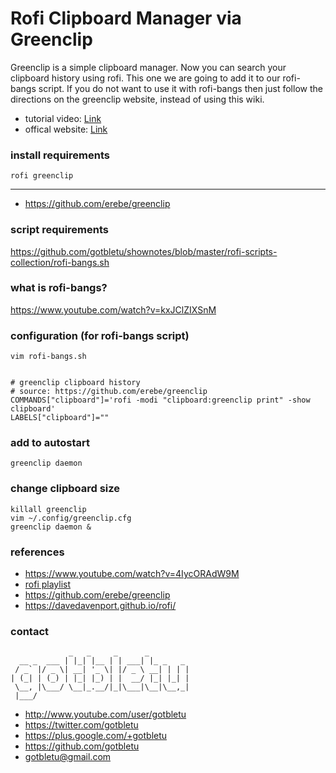 # Rofi Clipboard Manager via Greenclip
Greenclip is a simple clipboard manager.
Now you can search your clipboard history using rofi.
This one we are going to add it to our rofi-bangs script.
If you do not want to use it with rofi-bangs then just follow the directions on the greenclip website, instead of using this wiki.

* tutorial video: [Link](https://www.youtube.com/watch?v=4IycORAdW9M)
* offical website: [Link](https://github.com/erebe/greenclip)

### install requirements
    rofi greenclip
----
- https://github.com/erebe/greenclip

### script requirements
https://github.com/gotbletu/shownotes/blob/master/rofi-scripts-collection/rofi-bangs.sh

### what is rofi-bangs?
https://www.youtube.com/watch?v=kxJClZIXSnM

### configuration (for rofi-bangs script)
    vim rofi-bangs.sh
    

    # greenclip clipboard history
    # source: https://github.com/erebe/greenclip
    COMMANDS["clipboard"]='rofi -modi "clipboard:greenclip print" -show clipboard'
    LABELS["clipboard"]=""
    
### add to autostart
    greenclip daemon

### change clipboard size
    killall greenclip
    vim ~/.config/greenclip.cfg
    greenclip daemon &

### references
- https://www.youtube.com/watch?v=4IycORAdW9M
- [rofi playlist](https://www.youtube.com/playlist?list=PLqv94xWU9zZ0LVP1SEFQsLEYjZC_SUB3m)
- https://github.com/erebe/greenclip
- https://davedavenport.github.io/rofi/

### contact

                 _   _     _      _         
      __ _  ___ | |_| |__ | | ___| |_ _   _ 
     / _` |/ _ \| __| '_ \| |/ _ \ __| | | |
    | (_| | (_) | |_| |_) | |  __/ |_| |_| |
     \__, |\___/ \__|_.__/|_|\___|\__|\__,_|
     |___/                                  

- http://www.youtube.com/user/gotbletu
- https://twitter.com/gotbletu
- https://plus.google.com/+gotbletu
- https://github.com/gotbletu
- gotbletu@gmail.com



